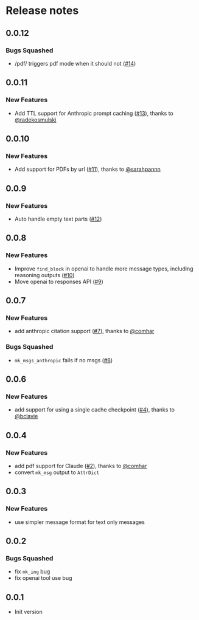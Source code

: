 # Release notes

<!-- do not remove -->

## 0.0.12


### Bugs Squashed

- /pdf/ triggers pdf mode when it should not ([#14](https://github.com/AnswerDotAI/msglm/issues/14))


## 0.0.11

### New Features

- Add TTL support for Anthropic prompt caching ([#13](https://github.com/AnswerDotAI/msglm/pull/13)), thanks to [@radekosmulski](https://github.com/radekosmulski)


## 0.0.10

### New Features

- Add support for PDFs by url ([#11](https://github.com/AnswerDotAI/msglm/pull/11)), thanks to [@sarahpannn](https://github.com/sarahpannn)


## 0.0.9

### New Features

- Auto handle empty text parts ([#12](https://github.com/AnswerDotAI/msglm/issues/12))


## 0.0.8

### New Features

- Improve `find_block` in openai to handle more message types, including reasoning outputs ([#10](https://github.com/AnswerDotAI/msglm/issues/10))
- Move openai to responses API ([#9](https://github.com/AnswerDotAI/msglm/issues/9))


## 0.0.7

### New Features

- add anthropic citation support ([#7](https://github.com/AnswerDotAI/msglm/pull/7)), thanks to [@comhar](https://github.com/comhar)

### Bugs Squashed

- `mk_msgs_anthropic` fails if no msgs ([#8](https://github.com/AnswerDotAI/msglm/issues/8))


## 0.0.6

### New Features

- add support for using a single cache checkpoint ([#4](https://github.com/AnswerDotAI/msglm/pull/4)), thanks to [@bclavie](https://github.com/bclavie)


## 0.0.4

### New Features

- add pdf support for Claude ([#2](https://github.com/AnswerDotAI/msglm/pull/2)), thanks to [@comhar](https://github.com/comhar)
- convert `mk_msg` output to `AttrDict`

## 0.0.3

### New Features

- use simpler message format for text only messages 

## 0.0.2

### Bugs Squashed

- fix `mk_img` bug
- fix openai tool use bug

## 0.0.1

- Init version

